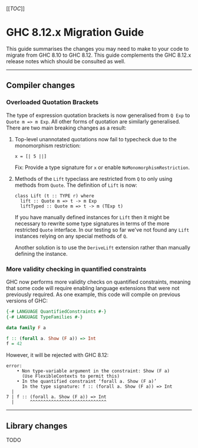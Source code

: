 [[_TOC_]]

# GHC 8.12.x Migration Guide


This guide summarises the changes you may need to make to your code to migrate from GHC 8.10 to GHC 8.12. This guide complements the GHC 8.12.x release notes which should be consulted as well.

---

## Compiler changes

### Overloaded Quotation Brackets

The type of expression quotation brackets is now generalised from `Q Exp` to `Quote m => m Exp`. All other forms of quotation are similarly generalised. There are two main breaking changes as a result:

1. Top-level unannotated quotations now fail to typecheck due to the monomorphism restriction:
   ```
   x = [| 5 ||]
   ```
 
   Fix: Provide a type signature for `x` or enable `NoMonomorphismRestriction`.

2. Methods of the `Lift` typeclass are restricted from `Q` to only using methods from `Quote`. The definition of `Lift` is now:
   ```
   class Lift (t :: TYPE r) where
     lift :: Quote m => t -> m Exp  
     liftTyped :: Quote m => t -> m (TExp t)
   ```

   If you have manually defined instances for `Lift` then it might be necessary to rewrite some type signatures in terms of the more restricted `Quote` interface. In our testing so far we've not found any `Lift` instances relying on any special methods of `Q`. 

   Another solution is to use the `DeriveLift` extension rather than manually defining the instance. 
    



### More validity checking in quantified constraints 

GHC now performs more validity checks on quantified constraints, meaning that some code will require enabling language extensions that were not previously required. As one example, this code will compile on previous versions of GHC:

```hs
{-# LANGUAGE QuantifiedConstraints #-}
{-# LANGUAGE TypeFamilies #-}

data family F a

f :: (forall a. Show (F a)) => Int
f = 42
```

However, it will be rejected with GHC 8.12:

```
error:
    • Non type-variable argument in the constraint: Show (F a)
      (Use FlexibleContexts to permit this)
    • In the quantified constraint ‘forall a. Show (F a)’
      In the type signature: f :: (forall a. Show (F a)) => Int
  |
7 | f :: (forall a. Show (F a)) => Int
  |      ^^^^^^^^^^^^^^^^^^^^^^^^^^^^^
```

---

## Library changes

TODO